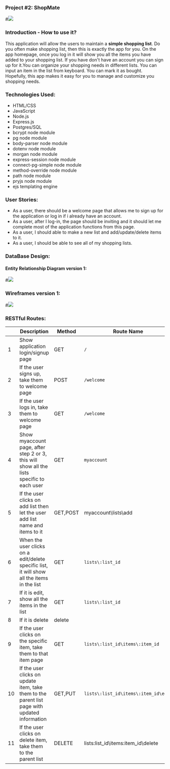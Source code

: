 ### Project #2: ShopMate

#![](https://static.mgmresorts.com/content/dam/MGM/monte-carlo/retail/shopping-hero-image/monte-carlo-amenities-shopping-bags.tiff.image.1440.550.high.jpg)

### Introduction - How to use it?

This application will allow the users to maintain a **simple shopping list**. Do you often make shopping list, then this is exactly the app for you. On the app homepage, once you log in it will show you all the items you have added to your shopping list. If you have don't have an account you can sign up for it.You can organize your shopping needs in different lists. You can input an item in the list from keyboard. You can mark it as bought. Hopefully, this app makes it easy for you to manage and customize you shopping needs.

### Technologies Used:
* HTML/CSS
* JavaScript
* Node.js
* Express.js
* Postgres/SQL
* bcrypt node module
* pg node module
* body-parser node module
* dotenv node module
* morgan node module
* express-session node module
* connect-pg-simple node module
* method-override node module
* path node module
* pryjs node module
* ejs templating engine

### User Stories:
* As a user, there should be a welcome page that allows me to sign up for the application or log in if i already have an account.
* As a user, after I log-in, the page should be inviting and it should let me complete most of the application functions from this page.
* As a user, I should able to make a new list and add/update/delete items to it.
* As a user, I should be able to see all of my shopping lists.

### DataBase Design:
#### Entity Relationship Diagram version 1:
#![](ERD.png)

### Wireframes version 1:
#![](wireframes.png)


### RESTful Routes:
||Description| Method | Route Name | View rendered |
|---|---|---|---|---|
|1|Show application login/signup page | GET  | `/` | `index.ejs` |
|2|If the user signs up, take them to welcome page | POST  |`/welcome`|`welcome.ejs`|
|3|If the user logs in, take them to welcome page | GET |`/welcome`| |`welcome.ejs`|
|4|Show myaccount page, after step 2 or 3, this will show all the lists specific to each user | GET  |`myaccount` |`users_one.ejs`|
|5|If the user clicks on add list then let the user add list name and items to it|GET,POST |myaccount\lists\add |`users_one.ejs`|
|6|When the user clicks on a edit/delete specific list, it will show all the items in the list | GET  |`lists\:list_id`|`users_one_list.ejs`|
|7|If it is edit, show all the items in the list  | GET  |`lists\:list_id`|`users_one_list.ejs`|
|8|If it is delete | delete | |`lists\:list_id` |delete the list and show all my lists view `users_one.ejs`|
|9|If the user clicks on the specific item, take them to that item page |GET|`lists\:list_id\items\:item_id` |`users_one_list_item.ejs`|
|10|If the user clicks on update item, take them to the parent list page with updated information| GET,PUT  |`lists\:list_id\items\:item_id\edit`|`users_one_list.ejs`|
|11|If the user clicks on delete item, take them to the parent list |DELETE| lists\:list_id\items\:item_id\delete|`users_one_list.ejs`|
